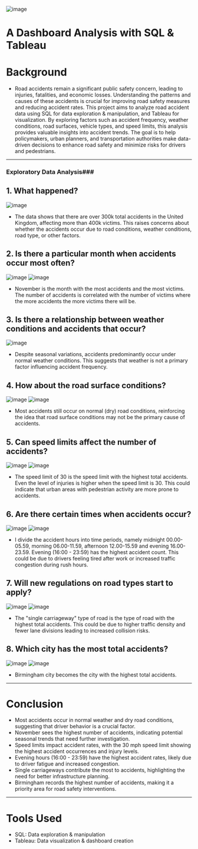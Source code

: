 ![image](https://github.com/user-attachments/assets/c2835305-e2c1-45eb-b6c5-c3e0b25ce385)

# A Dashboard Analysis with SQL & Tableau
# Background
- Road accidents remain a significant public safety concern, leading to injuries, fatalities, and economic losses. Understanding the patterns and causes of these accidents is crucial for improving road safety measures and reducing accident rates. This project aims to analyze road accident data using SQL for data exploration & manipulation, and Tableau for visualization. By exploring factors such as accident frequency, weather conditions, road surfaces, vehicle types, and speed limits, this analysis provides valuable insights into accident trends. The goal is to help policymakers, urban planners, and transportation authorities make data-driven decisions to enhance road safety and minimize risks for drivers and pedestrians.

---

### Exploratory Data Analysis###
## 1. What happened?
![image](https://github.com/user-attachments/assets/39e6245f-7f33-41d7-b006-f457630a459f)
- The data shows that there are over 300k total accidents in the United Kingdom, affecting more than 400k victims. This raises concerns about whether the accidents occur due to road conditions, weather conditions, road type, or other factors.

## 2. Is there a particular month when accidents occur most often?
![image](https://github.com/user-attachments/assets/b46742c3-6110-4b81-b407-4766186e8eae)
![image](https://github.com/user-attachments/assets/9efb6a89-5d92-45eb-b666-525163270c10)
- November is the month with the most accidents and the most victims. The number of accidents is correlated with the number of victims where the more accidents the more victims there will be.

## 3. Is there a relationship between weather conditions and accidents that occur?
![image](https://github.com/user-attachments/assets/1a7d7126-a771-49b7-9f1d-14f54c47d3c8)
- Despite seasonal variations, accidents predominantly occur under normal weather conditions. This suggests that weather is not a primary factor influencing accident frequency.

## 4. How about the road surface conditions?
![image](https://github.com/user-attachments/assets/4e270034-a953-4338-82ae-2db1a2a1a38c)
![image](https://github.com/user-attachments/assets/6654ad4b-a342-455c-86fd-f5577e82428d)
- Most accidents still occur on normal (dry) road conditions, reinforcing the idea that road surface conditions may not be the primary cause of accidents.

## 5. Can speed limits affect the number of accidents?
![image](https://github.com/user-attachments/assets/c9e05e18-c595-4c79-9199-9b0f811d82c3)
![image](https://github.com/user-attachments/assets/75e97d5e-12c1-4506-b9e3-7cbc36154025)
- The speed limit of 30 is the speed limit with the highest total accidents. Even the level of injuries is higher when the speed limit is 30. This could indicate that urban areas with pedestrian activity are more prone to accidents.

## 6. Are there certain times when accidents occur?
![image](https://github.com/user-attachments/assets/7ba60395-11c0-437e-bf5c-252f1477dc82)
![image](https://github.com/user-attachments/assets/4d080bc3-0bc4-4e6c-a886-4e80165668ac)
- I divide the accident hours into time periods, namely midnight 00.00-05.59, morning 06.00-11.59, afternoon 12.00-15.59 and evening 16.00-23.59. Evening (16:00 - 23:59) has the highest accident count. This could be due to drivers feeling tired after work or increased traffic congestion during rush hours.

## 7. Will new regulations on road types start to apply?
![image](https://github.com/user-attachments/assets/dde26420-e94a-43d5-8883-5b964633f773)
![image](https://github.com/user-attachments/assets/cf99bd34-87c3-43d4-bb25-3691ec433207)
- The "single carriageway" type of road is the type of road with the highest total accidents. This could be due to higher traffic density and fewer lane divisions leading to increased collision risks.

## 8. Which city has the most total accidents?
![image](https://github.com/user-attachments/assets/24494379-6b45-4985-9439-e298ff1d2df7)
![image](https://github.com/user-attachments/assets/11b6f548-eb73-4975-938a-c5805f089c48)
- Birmingham city becomes the city with the highest total accidents.

---

# Conclusion
- Most accidents occur in normal weather and dry road conditions, suggesting that driver behavior is a crucial factor.
- November sees the highest number of accidents, indicating potential seasonal trends that need further investigation.
- Speed limits impact accident rates, with the 30 mph speed limit showing the highest accident occurrences and injury levels.
- Evening hours (16:00 - 23:59) have the highest accident rates, likely due to driver fatigue and increased congestion.
- Single carriageways contribute the most to accidents, highlighting the need for better infrastructure planning.
- Birmingham records the highest number of accidents, making it a priority area for road safety interventions.

---

# Tools Used  
- SQL: Data exploration & manipulation  
- Tableau: Data visualization & dashboard creation 
